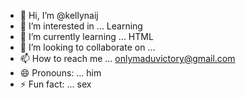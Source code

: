 - 👋 Hi, I’m @kellynaij
- 👀 I’m interested in ... Learning
- 🌱 I’m currently learning ... HTML
- 💞️ I’m looking to collaborate on ... 
- 📫 How to reach me ... onlymaduvictory@gmail.com
- 😄 Pronouns: ... him
- ⚡ Fun fact: ... sex

<!---
kellynaij/kellynaij is a ✨ special ✨ repository because its `README.md` (this file) appears on your GitHub profile.
You can click the Preview link to take a look at your changes.
--->
